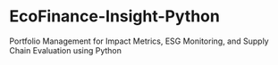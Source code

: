 # EcoFinance-Insight-Python
 Portfolio Management for Impact Metrics, ESG Monitoring, and Supply Chain Evaluation using Python
